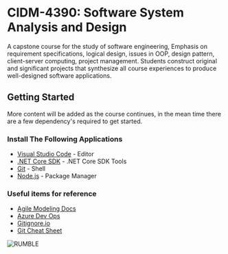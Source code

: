 # CIDM-4390: Software System Analysis and Design
A capstone course for the study of software engineering, Emphasis on requirement specifications, logical design, issues in OOP, design pattern, client-server computing, project management. Students construct original and significant projects that synthesize all course experiences to produce well-designed software applications.

## Getting Started
More content will be added as the course continues, in the mean time there are a few dependency's required to get started.

### Install The Following Applications
* [Visual Studio Code](https://code.visualstudio.com/download) - Editor
* [.NET Core SDK](https://dotnet.microsoft.com/download) - .NET Core SDK Tools
* [Git](https://git-scm.com/download) - Shell
* [Node.js](https://nodejs.org/en/) - Package Manager

### Useful items for reference
* [Agile Modeling Docs](http://agilemodeling.com/style/useCaseDiagram.htm)
* [Azure Dev Ops](https://azure.microsoft.com/en-us/services/devops/)
* [Gitignore.io](http://gitignore.io/)
* [Git Cheat Sheet](https://www.atlassian.com/git/tutorials/atlassian-git-cheatsheet)

![RUMBLE](https://media.giphy.com/media/3aGZA6WLI9Jde/giphy.gif)